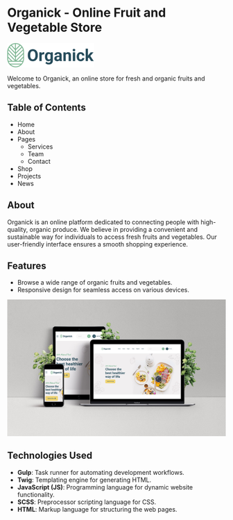 # Organick - Online Fruit and Vegetable Store

![logo](/src/images/docs/logo.png)

Welcome to Organick, an online store for fresh and organic fruits and vegetables.

## Table of Contents
- Home
- About
- Pages
  - Services
  - Team
  - Contact
- Shop
- Projects
- News

## About
Organick is an online platform dedicated to connecting people with high-quality, organic produce. We believe in providing a convenient and sustainable way for individuals to access fresh fruits and vegetables. Our user-friendly interface ensures a smooth shopping experience.

## Features
- Browse a wide range of organic fruits and vegetables.
- Responsive design for seamless access on various devices.

![responsice feature demonstration](/src/images/docs/adaptive.jpg)

## Technologies Used
- **Gulp**: Task runner for automating development workflows.
- **Twig**: Templating engine for generating HTML.
- **JavaScript (JS)**: Programming language for dynamic website functionality.
- **SCSS**: Preprocessor scripting language for CSS.
- **HTML**: Markup language for structuring the web pages.
